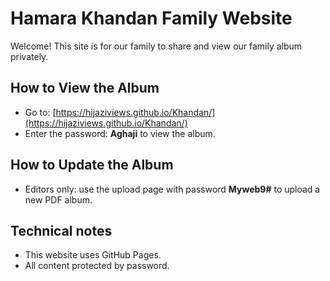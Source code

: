 # Hamara Khandan Family Website

Welcome! This site is for our family to share and view our family album privately.

## How to View the Album

- Go to: [https://hijaziviews.github.io/Khandan/](https://hijaziviews.github.io/Khandan/)
- Enter the password: **Aghaji** to view the album.

## How to Update the Album

- Editors only: use the upload page with password **Myweb9#** to upload a new PDF album.

## Technical notes

- This website uses GitHub Pages.
- All content protected by password.
